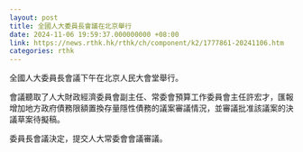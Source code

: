 ```yaml
---
layout: post
title: 全國人大委員長會議在北京舉行
date: 2024-11-06 19:59:37.000000000 +08:00
link: https://news.rthk.hk/rthk/ch/component/k2/1777861-20241106.htm
categories: rthk
---
```


全國人大委員長會議下午在北京人民大會堂舉行。

會議聽取了人大財政經濟委員會副主任、常委會預算工作委員會主任許宏才，匯報增加地方政府債務限額置換存量隱性債務的議案審議情況，並審議批准該議案的決議草案待擬稿。

委員長會議決定，提交人大常委會會議審議。
